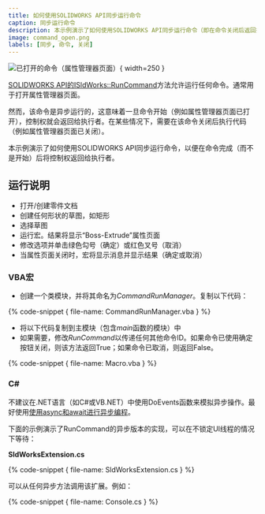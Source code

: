 ```yaml
---
title: 如何使用SOLIDWORKS API同步运行命令
caption: 同步运行命令
description: 本示例演示了如何使用SOLIDWORKS API同步运行命令（即在命令关闭后返回执行）。
image: command_open.png
labels: [同步, 命令, 关闭]
---
```

![已打开的命令（属性管理器页面）](command_open.png){ width=250 }

[SOLIDWORKS API的ISldWorks::RunCommand](https://help.solidworks.com/2017/english/api/sldworksapi/solidworks.interop.sldworks~solidworks.interop.sldworks.isldworks~runcommand.html)方法允许运行任何命令。通常用于打开属性管理器页面。

然而，该命令是异步运行的，这意味着一旦命令开始（例如属性管理器页面已打开），控制权就会返回给执行者。在某些情况下，需要在该命令关闭后执行代码（例如属性管理器页面已关闭）。

本示例演示了如何使用SOLIDWORKS API同步运行命令，以便在命令完成（而不是开始）后将控制权返回给执行者。

## 运行说明

* 打开/创建零件文档
* 创建任何形状的草图，如矩形
* 选择草图
* 运行宏。结果将显示“Boss-Extrude”属性页面
* 修改选项并单击绿色勾号（确定）或红色叉号（取消）
* 当属性页面关闭时，宏将显示消息并显示结果（确定或取消）

### VBA宏

* 创建一个类模块，并将其命名为*CommandRunManager*。复制以下代码：

{% code-snippet { file-name: CommandRunManager.vba } %}

* 将以下代码复制到主模块（包含*main*函数的模块）中
* 如果需要，修改*RunCommand*以传递任何其他命令ID。如果命令已使用确定按钮关闭，则该方法返回True；如果命令已取消，则返回False。

{% code-snippet { file-name: Macro.vba } %}

### C&#35;

不建议在.NET语言（如C#或VB.NET）中使用DoEvents函数来模拟异步操作。最好使用[使用async和await进行异步编程](https://docs.microsoft.com/en-us/dotnet/csharp/programming-guide/concepts/async/)。

下面的示例演示了RunCommand的异步版本的实现，可以在不锁定UI线程的情况下等待：

**SldWorksExtension.cs**

{% code-snippet { file-name: SldWorksExtension.cs } %}

可以从任何异步方法调用该扩展。例如：

{% code-snippet { file-name: Console.cs } %}
